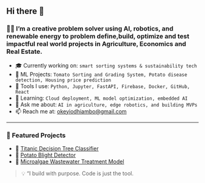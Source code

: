 ## Hi there 👋


### 👨‍💻 I’m a creative problem solver using AI, robotics, and renewable energy to problem define,build, optimize and test impactful real world projects in Agriculture, Economics and Real Estate.

- 🎓 Currently working on: `smart sorting systems & sustainability tech`
- 🧪 ML Projects: `Tomato Sorting and Grading System, Potato disease detection, Housing price prediction`
- 🔧 Tools I use: `Python, Jupyter, FastAPI, Firebase, Docker, GitHub, React`
- 🌱 Learning: `Cloud deployment, ML model optimization, embedded AI`
- 💬 Ask me about: `AI in agriculture, edge robotics, and building MVPs`
- 📫 Reach me at: [okeyiodhiambo@gmail.com](mailto:okeyiodhiambo@gmail.com)

---

### 📂 Featured Projects
- 🧠 [Titanic Decision Tree Classifier](https://github.com/okeyirobbinson/Decision-tree-project)
- 🥔 [Potato Blight Detector](#)
- 🌿 [Microalgae Wastewater Treatment Model](#)

> 💡 “I build with purpose. Code is just the tool.
